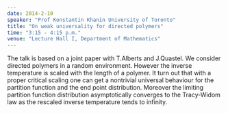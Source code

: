 ```yaml
---
date: 2014-2-10
speaker: "Prof Konstantin Khanin University of Toronto"
title: "On weak universality for directed polymers"
time: "3:15 - 4:15 p.m."
venue: "Lecture Hall I, Department of Mathematics"
---
```

The talk is based on a joint paper with T.Alberts and J.Quastel.
We consider directed polymers in a random environment.
However the inverse temperature is scaled  with the length of
a polymer. It turn out that with a proper critical scaling one can get a
nontrivial universal behaviour for the partition function and the
end point distribution. Moreover the limiting partition function
distribution asymptotically converges to the Tracy-Widom law as the
rescaled inverse temperature tends to infinity.
